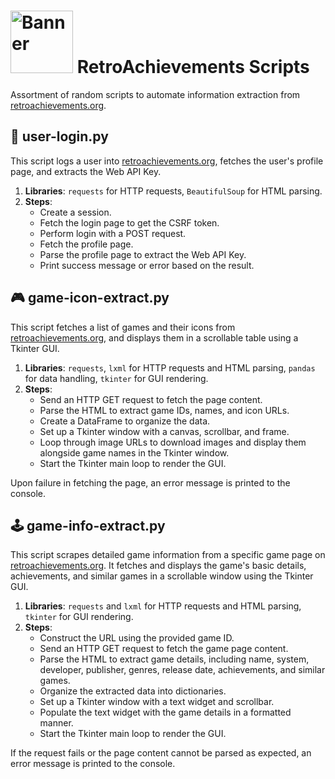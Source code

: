 <h1>
  <img src="https://static.retroachievements.org/assets/images/ra-icon.webp" width="100" alt="Banner">
  RetroAchievements Scripts
</h1>

Assortment of random scripts to automate information extraction from [retroachievements.org](https://retroachievements.org/).

## :key: user-login.py

This script logs a user into [retroachievements.org](https://retroachievements.org/), fetches the user's profile page, and extracts the Web API Key.

1. **Libraries**: `requests` for HTTP requests, `BeautifulSoup` for HTML parsing.
2. **Steps**:
   - Create a session.
   - Fetch the login page to get the CSRF token.
   - Perform login with a POST request.
   - Fetch the profile page.
   - Parse the profile page to extract the Web API Key.
   - Print success message or error based on the result.

## :video_game: game-icon-extract.py

This script fetches a list of games and their icons from [retroachievements.org](https://retroachievements.org/), and displays them in a scrollable table using a Tkinter GUI.

1. **Libraries**: `requests`, `lxml` for HTTP requests and HTML parsing, `pandas` for data handling, `tkinter` for GUI rendering.
2. **Steps**:
   - Send an HTTP GET request to fetch the page content.
   - Parse the HTML to extract game IDs, names, and icon URLs.
   - Create a DataFrame to organize the data.
   - Set up a Tkinter window with a canvas, scrollbar, and frame.
   - Loop through image URLs to download images and display them alongside game names in the Tkinter window.
   - Start the Tkinter main loop to render the GUI.

Upon failure in fetching the page, an error message is printed to the console.

## :joystick: game-info-extract.py

This script scrapes detailed game information from a specific game page on [retroachievements.org](https://retroachievements.org/). It fetches and displays the game's basic details, achievements, and similar games in a scrollable window using the Tkinter GUI.

1. **Libraries**: `requests` and `lxml` for HTTP requests and HTML parsing, `tkinter` for GUI rendering.
2. **Steps**:
   - Construct the URL using the provided game ID.
   - Send an HTTP GET request to fetch the game page content.
   - Parse the HTML to extract game details, including name, system, developer, publisher, genres, release date, achievements, and similar games.
   - Organize the extracted data into dictionaries.
   - Set up a Tkinter window with a text widget and scrollbar.
   - Populate the text widget with the game details in a formatted manner.
   - Start the Tkinter main loop to render the GUI.

If the request fails or the page content cannot be parsed as expected, an error message is printed to the console.

